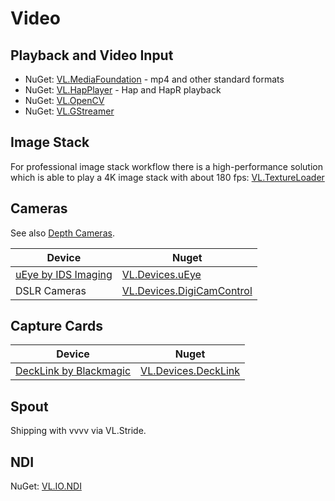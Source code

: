 # Video

## Playback and Video Input 

* NuGet: [VL.MediaFoundation](https://www.nuget.org/packages/VL.MediaFoundation) - mp4 and other standard formats
* NuGet: [VL.HapPlayer](https://www.nuget.org/packages/VL.HapPlayer) - Hap and HapR playback 
* NuGet: [VL.OpenCV](https://www.nuget.org/packages/VL.OpenCV)
* NuGet: [VL.GStreamer](https://www.nuget.org/packages/VL.GStreamer)

## Image Stack
For professional image stack workflow there is a high-performance solution which is able to play a 4K image stack with about 180 fps: [VL.TextureLoader](https://discourse.vvvv.org/t/need-some-hints-for-research-stride-systemoutofmemoryexception/19101/20)

## Cameras
See also [Depth Cameras](depthcameras.md).

| Device | Nuget |
|---|---|
| [uEye by IDS Imaging](https://de.ids-imaging.com/store/products/cameras/sort-by/position/sort-direction/desc.html) | [VL.Devices.uEye](https://www.nuget.org/packages/VL.Devices.uEye) |
| DSLR Cameras | [VL.Devices.DigiCamControl](https://www.nuget.org/packages/VL.Devices.DigiCamControl) 
## Capture Cards

| Device | Nuget |
|---|---|
| [DeckLink by Blackmagic](https://www.blackmagicdesign.com/products/decklink) | [VL.Devices.DeckLink](https://www.nuget.org/packages/VL.Devices.DeckLink) |

## Spout

Shipping with vvvv via VL.Stride.

## NDI

NuGet: [VL.IO.NDI](https://www.nuget.org/packages/VL.IO.NDI)
